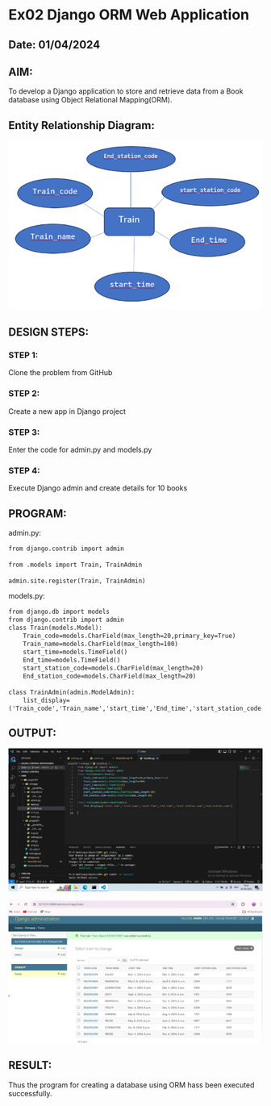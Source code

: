 # Ex02 Django ORM Web Application
## Date: 01/04/2024

## AIM:
To develop a Django application to store and retrieve data from a Book database using Object Relational Mapping(ORM).

## Entity Relationship Diagram:
![alt text](image.png)


## DESIGN STEPS:

### STEP 1:
Clone the problem from GitHub

### STEP 2:
Create a new app in Django project

### STEP 3:
Enter the code for admin.py and models.py

### STEP 4:
Execute Django admin and create details for 10 books

## PROGRAM:
admin.py:
```
from django.contrib import admin

from .models import Train, TrainAdmin

admin.site.register(Train, TrainAdmin)
```
models.py:
```
from django.db import models
from django.contrib import admin
class Train(models.Model):
    Train_code=models.CharField(max_length=20,primary_key=True)
    Train_name=models.CharField(max_length=100)
    start_time=models.TimeField()
    End_time=models.TimeField()
    start_station_code=models.CharField(max_length=20)
    End_station_code=models.CharField(max_length=20)
 
class TrainAdmin(admin.ModelAdmin):
    list_display=('Train_code','Train_name','start_time','End_time','start_station_code','End_station_code')
```
## OUTPUT:
![alt text](<Screenshot (22).png>)

![alt text](Screenshot(21).png)


## RESULT:
Thus the program for creating a database using ORM hass been executed successfully.
